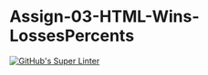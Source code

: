 # Assign-03-HTML-Wins-LossesPercents
[![GitHub's Super Linter](https://github.com/ICS20-Programming-LilyC/Assign-03-HTML-Wins-LossesPercents/workflows/GitHub's%20Super%20Linter/badge.svg)](https://github.com/ICS20-Programming-LilyC/Assign-03-HTML-Wins-LossesPercents/actions)